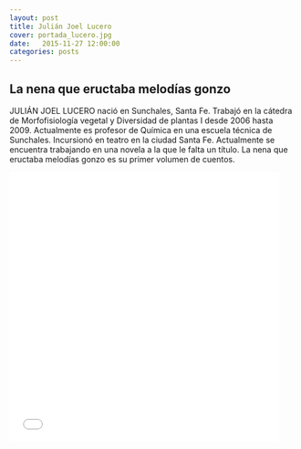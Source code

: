 ```yaml
---
layout: post
title: Julián Joel Lucero
cover: portada_lucero.jpg
date:   2015-11-27 12:00:00
categories: posts
---
```


## La nena que eructaba melodías gonzo

JULIÁN JOEL LUCERO nació en Sunchales, Santa Fe. Trabajó en la cátedra de Morfofisiología vegetal y Diversidad de plantas I desde 2006 hasta 2009. Actualmente es profesor de Química en una escuela técnica de Sunchales. Incursionó en teatro en la ciudad Santa Fe. Actualmente se encuentra trabajando en una novela a la que le falta un título. La nena que eructaba melodías gonzo es su primer volumen de cuentos.



<iframe width="473" height="473" src="{{ site.baseurl }}/images/foto_lucero.jpg" frameborder="0"></iframe>